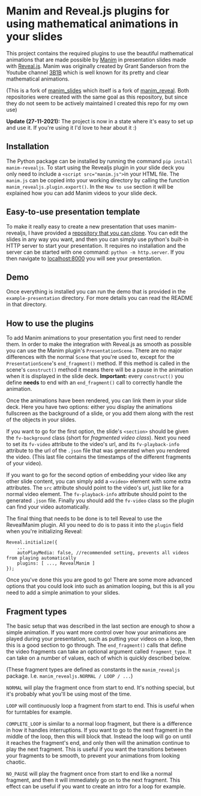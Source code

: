# Manim and Reveal.js plugins for using mathematical animations in your slides

This project contains the required plugins to use the beautiful mathematical animations that are made possible by [Manim](https://www.manim.community) in presentation slides made with [Reveal.js](https://github.com/hakimel/reveal.js). Manim was originally created by Grant Sanderson from the Youtube channel [3B1B](https://www.youtube.com/c/3blue1brown) which is well known for its pretty and clear mathematical animations.

(This is a fork of [manim_slides](https://github.com/chubbc/manim_slides) which itself is a fork of [manim_reveal](https://github.com/anjandn/manim_reveal). Both repositories were created with the same goal as this repository, but since they do not seem to be actively maintained I created this repo for my own use)

**Update (27-11-2021):** The project is now in a state where it's easy to set up and use it. If you're using it I'd love to hear about it :)

## Installation
The Python package can be installed by running the command `pip install manim-revealjs`. To start using the Revealjs plugin in your slide deck you only need to include a `<script src="manim.js">`in your HTML file. The `manim.js` can be copied into your working directory by calling the function `manim_revealjs.plugin.export()`. In the `How to use` section it will be explained how you can add Manim videos to your slide deck.

## Easy-to-use presentation template

To make it really easy to create a new presentation that uses manim-revealjs, I have provided a [repository that you can clone](http://github.com/RickDW/presentation-template). You can edit the slides in any way you want, and then you can simply use python's built-in HTTP server to start your presentation. It requires no installation and the server can be started with one command: `python -m http.server`. If you then navigate to [localhost:8000](https://localhost:8000) you will see your presentation.

## Demo

Once everything is installed you can run the demo that is provided in the `example-presentation` directory. For more details you can read the README in that directory.

## How to use the plugins
To add Manim animations to your presentation you first need to render them. In order to make the integration with Reveal.js as smooth as possible you can use the Manim plugin's `PresentationScene`. There are no major differences with the normal `Scene` that you're used to, except for the `PresentationScene`'s `end_fragment()` method. If this method is called in the scene's `construct()` method it means there will be a pause in the animation when it is displayed in the slide deck. **Important:** every `construct()` you define **needs** to end with an `end_fragment()` call to correctly handle the animation.

Once the animations have been rendered, you can link them in your slide deck. Here you have two options: either you display the animations fullscreen as the background of a slide, or you add them along with the rest of the objects in your slides.

If you want to go for the first option, the slide's `<section>` should be given the `fv-background` class (short for *fragmented video class*). Next you need to set its `fv-video` attribute to the video's url, and its `fv-playback-info` attribute to the url of the `.json` file that was generated when you rendered the video. (This last file contains the timestamps of the different fragments of your video).

If you want to go for the second option of embedding your video like any other slide content, you can simply add a `<video>` element with some extra attributes. The `src` attribute should point to the video's url, just like for a normal video element. The `fv-playback-info` attribute should point to the generated `.json` file. Finally you should add the `fv-video` class so the plugin can find your video automatically.

The final thing that needs to be done is to tell Reveal to use the RevealManim plugin. All you need to do is to pass it into the `plugin` field when you're initializing Reveal: 

```
Reveal.initialize({
    ...
    autoPlayMedia: false, //recommended setting, prevents all videos from playing automatically
    plugins: [ ..., RevealManim ]
});
```

Once you've done this you are good to go! There are some more advanced options that you could look into such as animation looping, but this is all you need to add a simple animation to your slides.

## Fragment types

The basic setup that was described in the last section are enough to show a simple animation. If you want more control over how your animations are played during your presentation, such as putting your videos on a loop, then this is a good section to go through. The `end_fragment()` calls that define the video fragments can take an optional argument called `fragment_type`. It can take on a number of values, each of which is quickly described below.

(These fragment types are defined as constants in the `manim_revealjs` package. I.e. `manim_revealjs.NORMAL / LOOP / ...`)

`NORMAL` will play the fragment once from start to end. It's nothing special, but it's probably what you'll be using most of the time.

`LOOP` will continuously loop a fragment from start to end. This is useful when for turntables for example.

`COMPLETE_LOOP` is similar to a normal loop fragment, but there is a difference in how it handles interruptions. If you want to go to the next fragment in the middle of the loop, then this will block that. Instead the loop will go on until it reaches the fragment's end, and only then will the animation continue to play the next fragment. This is useful if you want the transitions between your fragments to be smooth, to prevent your animations from looking chaotic.

`NO_PAUSE` will play the fragment once from start to end like a normal fragment, and then it will immediately go on to the next fragment. This effect can be useful if you want to create an intro for a loop for example.
